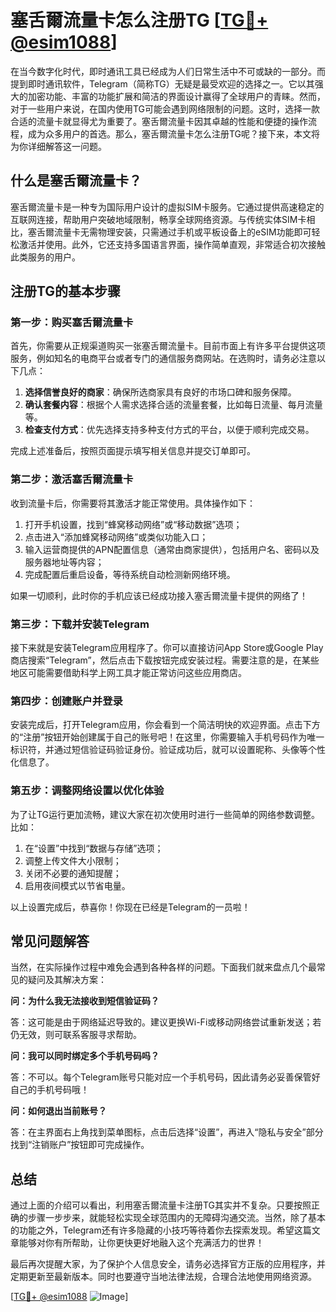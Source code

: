 # 塞舌爾流量卡怎么注册TG [[TG💪+ @esim1088](https://t.me/s/esim1088)]

在当今数字化时代，即时通讯工具已经成为人们日常生活中不可或缺的一部分。而提到即时通讯软件，Telegram（简称TG）无疑是最受欢迎的选择之一。它以其强大的加密功能、丰富的功能扩展和简洁的界面设计赢得了全球用户的青睐。然而，对于一些用户来说，在国内使用TG可能会遇到网络限制的问题。这时，选择一款合适的流量卡就显得尤为重要了。塞舌爾流量卡因其卓越的性能和便捷的操作流程，成为众多用户的首选。那么，塞舌爾流量卡怎么注册TG呢？接下来，本文将为你详细解答这一问题。

## 什么是塞舌爾流量卡？

塞舌爾流量卡是一种专为国际用户设计的虚拟SIM卡服务。它通过提供高速稳定的互联网连接，帮助用户突破地域限制，畅享全球网络资源。与传统实体SIM卡相比，塞舌爾流量卡无需物理安装，只需通过手机或平板设备上的eSIM功能即可轻松激活并使用。此外，它还支持多国语言界面，操作简单直观，非常适合初次接触此类服务的用户。

## 注册TG的基本步骤

### 第一步：购买塞舌爾流量卡

首先，你需要从正规渠道购买一张塞舌爾流量卡。目前市面上有许多平台提供这项服务，例如知名的电商平台或者专门的通信服务商网站。在选购时，请务必注意以下几点：

1. **选择信誉良好的商家**：确保所选商家具有良好的市场口碑和服务保障。
2. **确认套餐内容**：根据个人需求选择合适的流量套餐，比如每日流量、每月流量等。
3. **检查支付方式**：优先选择支持多种支付方式的平台，以便于顺利完成交易。

完成上述准备后，按照页面提示填写相关信息并提交订单即可。

### 第二步：激活塞舌爾流量卡

收到流量卡后，你需要将其激活才能正常使用。具体操作如下：

1. 打开手机设置，找到“蜂窝移动网络”或“移动数据”选项；
2. 点击进入“添加蜂窝移动网络”或类似功能入口；
3. 输入运营商提供的APN配置信息（通常由商家提供），包括用户名、密码以及服务器地址等内容；
4. 完成配置后重启设备，等待系统自动检测新网络环境。

如果一切顺利，此时你的手机应该已经成功接入塞舌爾流量卡提供的网络了！

### 第三步：下载并安装Telegram

接下来就是安装Telegram应用程序了。你可以直接访问App Store或Google Play商店搜索“Telegram”，然后点击下载按钮完成安装过程。需要注意的是，在某些地区可能需要借助科学上网工具才能正常访问这些应用商店。

### 第四步：创建账户并登录

安装完成后，打开Telegram应用，你会看到一个简洁明快的欢迎界面。点击下方的“注册”按钮开始创建属于自己的账号吧！在这里，你需要输入手机号码作为唯一标识符，并通过短信验证码验证身份。验证成功后，就可以设置昵称、头像等个性化信息了。

### 第五步：调整网络设置以优化体验

为了让TG运行更加流畅，建议大家在初次使用时进行一些简单的网络参数调整。比如：

1. 在“设置”中找到“数据与存储”选项；
2. 调整上传文件大小限制；
3. 关闭不必要的通知提醒；
4. 启用夜间模式以节省电量。

以上设置完成后，恭喜你！你现在已经是Telegram的一员啦！

## 常见问题解答

当然，在实际操作过程中难免会遇到各种各样的问题。下面我们就来盘点几个最常见的疑问及其解决方案：

**问：为什么我无法接收到短信验证码？**

答：这可能是由于网络延迟导致的。建议更换Wi-Fi或移动网络尝试重新发送；若仍无效，则可联系客服寻求帮助。

**问：我可以同时绑定多个手机号码吗？**

答：不可以。每个Telegram账号只能对应一个手机号码，因此请务必妥善保管好自己的手机号码哦！

**问：如何退出当前账号？**

答：在主界面右上角找到菜单图标，点击后选择“设置”，再进入“隐私与安全”部分找到“注销账户”按钮即可完成操作。

## 总结

通过上面的介绍可以看出，利用塞舌爾流量卡注册TG其实并不复杂。只要按照正确的步骤一步步来，就能轻松实现全球范围内的无障碍沟通交流。当然，除了基本的功能之外，Telegram还有许多隐藏的小技巧等待着你去探索发现。希望这篇文章能够对你有所帮助，让你更快更好地融入这个充满活力的世界！

最后再次提醒大家，为了保护个人信息安全，请务必选择官方正版的应用程序，并定期更新至最新版本。同时也要遵守当地法律法规，合理合法地使用网络资源。

[[TG💪+ @esim1088](https://t.me/s/esim1088) ![Image](https://i.postimg.cc/4NQfJmqS/Snipaste-2025-05-13-00-14-12.png)]